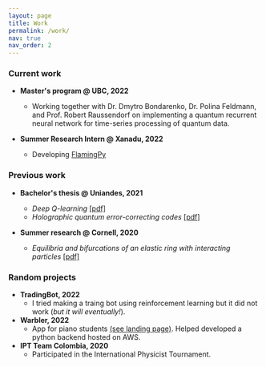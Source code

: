 ```yaml
---
layout: page
title: Work
permalink: /work/
nav: true
nav_order: 2
---
```


### Current work
- **Master's program @ UBC, 2022**
    - Working together with Dr. Dmytro Bondarenko, Dr. Polina Feldmann,
and Prof. Robert Raussendorf on implementing a quantum recurrent neural network for time-series
processing of quantum data.

- **Summer Research Intern @ Xanadu, 2022**
    - Developing [FlamingPy](https://github.com/XanaduAI/flamingpy)

### Previous work

- **Bachelor's thesis @ Uniandes, 2021**
    - *Deep Q-learning* [[pdf]](../assets/files/maththesis_andes.pdf)  
    <!-- (Find it [here](https://repositorio.uniandes.edu.co/handle/1992/55337)) -->
    - *Holographic quantum error-correcting codes* [[pdf]](../assets/files/physicsthesis_andes.pdf)  
    <!-- (Find it [here](https://repositorio.uniandes.edu.co/handle/1992/53274)) -->


- **Summer research @ Cornell, 2020**
    - *Equilibria and bifurcations of an elastic ring with interacting particles* [[pdf]](../assets/files/spur_cornell.pdf)


### Random projects
- **TradingBot, 2022** 
    - I tried making a traing bot using reinforcement learning but it did not work (*but it will eventually!*).
- **Warbler, 2022**
    - App for piano students [(see landing page)](https://master.dap87muq6jjvr.amplifyapp.com). Helped developed a python backend hosted on AWS.
- **IPT Team Colombia, 2020** 
    - Participated in the International Physicist Tournament. 
